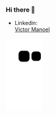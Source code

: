 ### Hi there 👋
- Linkedin: <div class="badge-base LI-profile-badge" data-locale="pt_BR" data-size="medium" data-theme="dark" data-type="VERTICAL" data-vanity="victormanoel-pydev" data-version="v1"><a class="badge-base__link LI-simple-link" href="https://br.linkedin.com/in/victormanoel-pydev?trk=profile-badge">Victor Manoel</a></div>

 ![Snake animation](https://github.com/mvictorsilva/mvictorsilva/blob/output/github-contribution-grid-snake.svg)
